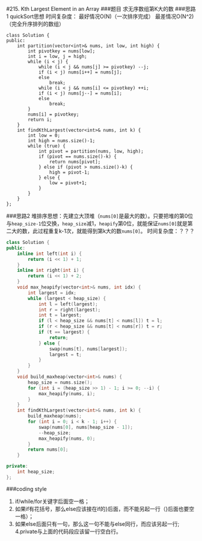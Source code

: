#215. Kth Largest Element in an Array
###题目
求无序数组第K大的数
###思路1
quickSort思想
时间复杂度：
最好情况O(N)（一次排序完成）
最差情况O(N^2)（完全升序排列的数组）
```
class Solution {
public:
    int partition(vector<int>& nums, int low, int high) {
        int pivotkey = nums[low];
        int i = low, j = high;
        while (i < j) {
            while (i < j && nums[j] >= pivotkey) --j;
            if (i < j) nums[i++] = nums[j];
            else
                break;
            while (i < j && nums[i] <= pivotkey) ++i;
            if (i < j) nums[j--] = nums[i];
            else
                break;
        }
        nums[i] = pivotkey;
        return i;
    }
    int findKthLargest(vector<int>& nums, int k) {
        int low = 0;
        int high = nums.size()-1;
        while (true) {
            int pivot = partition(nums, low, high);
            if (pivot == nums.size()-k) {
                return nums[pivot];
            } else if (pivot > nums.size()-k) {
                high = pivot-1;
            } else {
                low = pivot+1;
            }
        }
    }
};
```
###思路2
堆排序思想：先建立大顶堆（`nums[0]`是最大的数）。只要把堆的第0位与`heap_size-1`位交换，`heap_size`减1，`heapify`第0位，就能保证`nums[0]`就是第二大的数，此过程重复k-1次，就能得到第k大的数`nums[0]`。
时间复杂度：？？？
```C++
class Solution {
public:
    inline int left(int i) {
        return (i << 1) + 1;
    }
    inline int right(int i) {
        return (i << 1) + 2;
    }
    void max_heapify(vector<int>& nums, int idx) {
        int largest = idx;
        while (largest < heap_size) {
            int l = left(largest);
            int r = right(largest);
            int t = largest;
            if (l < heap_size && nums[t] < nums[l]) t = l;
            if (r < heap_size && nums[t] < nums[r]) t = r;
            if (t == largest) {
                return;
            } else {
                swap(nums[t], nums[largest]);
                largest = t;
            }
        }
    }
    void build_maxheap(vector<int>& nums) {
        heap_size = nums.size();
        for (int i = (heap_size >> 1) - 1; i >= 0; --i) {
            max_heapify(nums, i);
        }
    }
    int findKthLargest(vector<int>& nums, int k) {
        build_maxheap(nums);
        for (int i = 0; i < k - 1; i++) {
            swap(nums[0], nums[heap_size - 1]);
            --heap_size;
            max_heapify(nums, 0);
        }
        return nums[0];
    }

private:
    int heap_size;
};
```

###coding style
1. if/while/for关键字后面空一格；
2. 如果if有花括号，那么else应该接在if的}后面，而不能另起一行（}后面也要空一格）；
3. 如果else后面只有一句，那么这一句不能与else同行，而应该另起一行;
4.private与上面的代码段应该留一行空白行。
